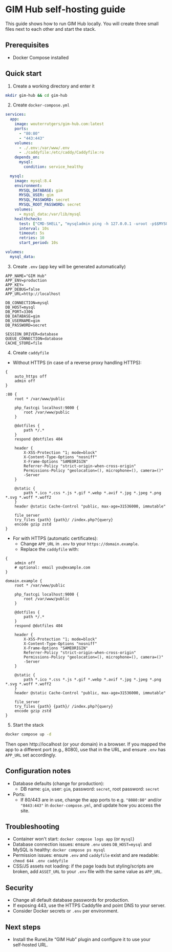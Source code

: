 # GIM Hub self‑hosting guide

This guide shows how to run GIM Hub locally. You will create three small files next to each other and start the stack.

## Prerequisites

- Docker Compose installed

## Quick start

1. Create a working directory and enter it

```bash
mkdir gim-hub && cd gim-hub
```

2. Create `docker-compose.yml`

```yaml
services:
  app:
    image: wouterrutgers/gim-hub.com:latest
    ports:
      - "80:80"
      - "443:443"
    volumes:
      - ./.env:/var/www/.env
      - ./caddyfile:/etc/caddy/Caddyfile:ro
    depends_on:
      mysql:
        condition: service_healthy

  mysql:
    image: mysql:8.4
    environment:
      MYSQL_DATABASE: gim
      MYSQL_USER: gim
      MYSQL_PASSWORD: secret
      MYSQL_ROOT_PASSWORD: secret
    volumes:
      - mysql_data:/var/lib/mysql
    healthcheck:
      test: ["CMD-SHELL", "mysqladmin ping -h 127.0.0.1 -uroot -p$$MYSQL_ROOT_PASSWORD || exit 1"]
      interval: 10s
      timeout: 5s
      retries: 10
      start_period: 10s

volumes:
  mysql_data:
```

3. Create `.env` (app key will be generated automatically)

```env
APP_NAME="GIM Hub"
APP_ENV=production
APP_KEY=
APP_DEBUG=false
APP_URL=http://localhost

DB_CONNECTION=mysql
DB_HOST=mysql
DB_PORT=3306
DB_DATABASE=gim
DB_USERNAME=gim
DB_PASSWORD=secret

SESSION_DRIVER=database
QUEUE_CONNECTION=database
CACHE_STORE=file
```

4. Create `caddyfile`

- Without HTTPS (in case of a reverse proxy handling HTTPS):

```caddy
{
    auto_https off
    admin off
}

:80 {
    root * /var/www/public

    php_fastcgi localhost:9000 {
        root /var/www/public
    }

    @dotfiles {
        path */.*
    }
    respond @dotfiles 404

    header {
        X-XSS-Protection "1; mode=block"
        X-Content-Type-Options "nosniff"
        X-Frame-Options "SAMEORIGIN"
        Referrer-Policy "strict-origin-when-cross-origin"
        Permissions-Policy "geolocation=(), microphone=(), camera=()"
        -Server
    }

    @static {
        path *.ico *.css *.js *.gif *.webp *.avif *.jpg *.jpeg *.png *.svg *.woff *.woff2
    }
    header @static Cache-Control "public, max-age=31536000, immutable"

    file_server
    try_files {path} {path}/ /index.php?{query}
    encode gzip zstd
}
```

- For with HTTPS (automatic certificates):
  - Change `APP_URL` in `.env` to your `https://domain.example`.
  - Replace the `caddyfile` with:

```caddy
{
    admin off
    # optional: email you@example.com
}

domain.example {
    root * /var/www/public

    php_fastcgi localhost:9000 {
        root /var/www/public
    }

    @dotfiles {
        path */.*
    }
    respond @dotfiles 404

    header {
        X-XSS-Protection "1; mode=block"
        X-Content-Type-Options "nosniff"
        X-Frame-Options "SAMEORIGIN"
        Referrer-Policy "strict-origin-when-cross-origin"
        Permissions-Policy "geolocation=(), microphone=(), camera=()"
        -Server
    }

    @static {
        path *.ico *.css *.js *.gif *.webp *.avif *.jpg *.jpeg *.png *.svg *.woff *.woff2
    }
    header @static Cache-Control "public, max-age=31536000, immutable"

    file_server
    try_files {path} {path}/ /index.php?{query}
    encode gzip zstd
}
```

5. Start the stack

```bash
docker compose up -d
```

Then open http://localhost (or your domain) in a browser. If you mapped the app to a different port (e.g., 8080), use that in the URL, and ensure `.env` has `APP_URL` set accordingly.

## Configuration notes

- Database defaults (change for production):
  - DB name: `gim`, user: `gim`, password: `secret`, root password: `secret`
- Ports:
  - If 80/443 are in use, change the app ports to e.g. `"8080:80"` and/or `"8443:443"` in `docker-compose.yml`, and update how you access the site.

## Troubleshooting

- Container won't start: `docker compose logs app` (or `mysql`)
- Database connection issues: ensure `.env` uses `DB_HOST=mysql` and MySQL is healthy: `docker compose ps mysql`
- Permission issues: ensure `.env` and `caddyfile` exist and are readable: `chmod 644 .env caddyfile`
- CSS/JS assets not loading: if the page loads but styling/scripts are broken, add `ASSET_URL` to your `.env` file with the same value as `APP_URL`.

## Security

- Change all default database passwords for production.
- If exposing 443, use the HTTPS Caddyfile and point DNS to your server.
- Consider Docker secrets or `.env` per environment.

## Next steps

- Install the RuneLite “GIM Hub” plugin and configure it to use your self‑hosted URL.
